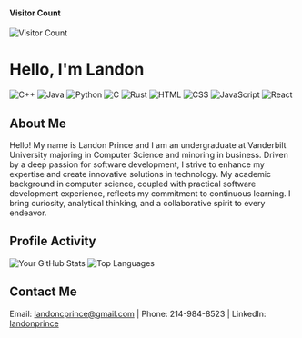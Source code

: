 #### Visitor Count
![Visitor Count](https://profile-counter.glitch.me/landonprince/count.svg)

# Hello, I'm Landon
![C++](https://img.shields.io/badge/-C++-black?style=flat-square&logo=c%2b%2b) 
![Java](https://img.shields.io/badge/-Java-black?style=flat-square&logo=java) 
![Python](https://img.shields.io/badge/-Python-black?style=flat-square&logo=python)
![C](https://img.shields.io/badge/-C-black?style=flat-square&logo=c)
![Rust](https://img.shields.io/badge/-Rust-black?style=flat-square&logo=rust)
![HTML](https://img.shields.io/badge/-HTML-black?style=flat-square&logo=html5)
![CSS](https://img.shields.io/badge/-CSS-black?style=flat-square&logo=css3)
![JavaScript](https://img.shields.io/badge/-JavaScript-black?style=flat-square&logo=javascript)
![React](https://img.shields.io/badge/-React-black?style=flat-square&logo=react)

## About Me
Hello! My name is Landon Prince and I am an undergraduate at Vanderbilt University majoring in Computer Science and minoring in business. Driven by a deep passion for software development, I strive to enhance my expertise and create innovative solutions in technology. My academic background in computer science, coupled with practical software development experience, reflects my commitment to continuous learning. I bring curiosity, analytical thinking, and a collaborative spirit to every endeavor.

## Profile Activity
![Your GitHub Stats](https://github-profile-summary-cards.vercel.app/api/cards/profile-details?username=landonprince&theme=github_dark) ![Top Languages](https://github-readme-stats.vercel.app/api/top-langs/?username=landonprince&layout=compact&bg_color=0d1117&title_color=58a6ff&text_color=c9d1d9&border_radius=10&hide_border=true)

## Contact Me
Email: landoncprince@gmail.com | Phone: 214-984-8523 | LinkedIn: [landonprince](https://www.linkedin.com/in/landon-prince-4bb945256/)
